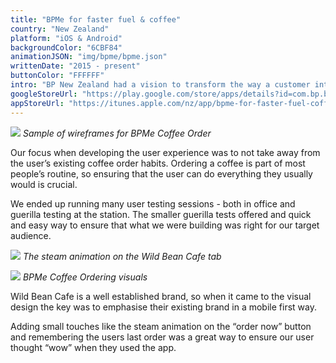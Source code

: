 ```yaml
---
title: "BPMe for faster fuel & coffee"
country: "New Zealand"
platform: "iOS & Android"
backgroundColor: "6CBF84"
animationJSON: "img/bpme/bpme.json"
writtenDate: "2015 - present"
buttonColor: "FFFFFF"
intro: "BP New Zealand had a vision to transform the way a customer interacts with their petrol station. As UX lead for this project, I oversaw the implementation of coffee ordering into this app."
googleStoreUrl: "https://play.google.com/store/apps/details?id=com.bp.bpmenz&hl=en"
appStoreUrl: "https://itunes.apple.com/nz/app/bpme-for-faster-fuel-coffee/id1116524739?mt=8"
---
```


![](/img/bp1.jpg)
*Sample of wireframes for BPMe Coffee Order*

Our focus when developing the user experience was to not take away from the user’s existing coffee order habits. Ordering a coffee is part of most people’s routine, so ensuring that the user can do everything they usually would is crucial. 

We ended up running many user testing sessions - both in office and guerilla testing at the station. The smaller guerilla tests offered and quick and easy way to ensure that what we were building was right for our target audience. 

![](/img/bp2.gif)
*The steam animation on the Wild Bean Cafe tab*

![](/img/bp3.jpg)
*BPMe Coffee Ordering visuals*

Wild Bean Cafe is a well established brand, so when it came to the visual design the key was to emphasise their existing brand in a mobile first way. 

Adding small touches like the steam animation on the “order now” button and remembering the users last order was a great way to ensure our user thought “wow” when they used the app. 